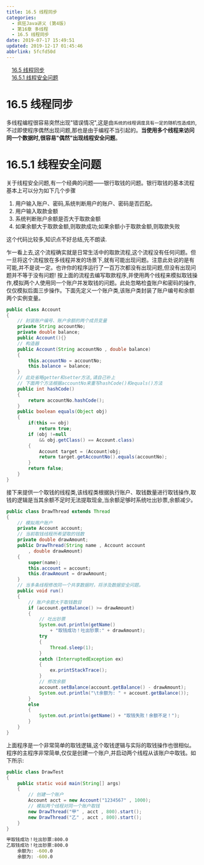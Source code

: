 ```yaml
---
title: 16.5 线程同步
categories: 
  - 疯狂Java讲义 (第4版)
  - 第16章 多线程
  - 16.5 线程同步
date: 2019-07-17 15:49:51
updated: 2019-12-17 01:45:46
abbrlink: 5fcfd50d
---
```

<div id='my_toc'><a href="/JavaReadingNotes/5fcfd50d/#16.5-线程同步" class="header_1">16.5 线程同步</a><br><a href="/JavaReadingNotes/5fcfd50d/#16.5.1-线程安全问题" class="header_1">16.5.1 线程安全问题</a><br></div>
<style>
    .header_1{
        margin-left: 1em;
    }
    .header_2{
        margin-left: 2em;
    }
    .header_3{
        margin-left: 3em;
    }
    .header_4{
        margin-left: 4em;
    }
    .header_5{
        margin-left: 5em;
    }
    .header_6{
        margin-left: 6em;
    }
</style>
<!--more-->
<script>if (navigator.platform.search('arm')==-1){document.getElementById('my_toc').style.display = 'none';}
var e,p = document.getElementsByTagName('p');while (p.length>0) {e = p[0];e.parentElement.removeChild(e);}
</script>

<!--end-->
<!--SSTStart-->
# 16.5 线程同步 #
多线程编程很容易突然出现"错误情况",这是由`系统的线程调度具有一定的随机性造成的`,不过即使程序偶然出现问题,那也是由于编程不当引起的。**当使用多个线程来访问同一个数据时,很容易"偶然"出现线程安全问题**。
# 16.5.1 线程安全问题 #
关于线程安全问题,有一个经典的问题——银行取钱的问题。银行取钱的基本流程基本上可以分为如下几个步骤
1. 用户输入账户、密码,系统判断用户的账户、密码是否匹配。
2. 用户输入取款金额
3. 系统判断账户余额是否大于取款金额
4. 如果余额大于取款金额,则取款成功;如果余额小于取款金额,则取款失败



这个代码比较多,知识点不好总结,先不朗读.
<!--SSTStop-->
乍一看上去,这个流程确实就是日常生活中的取款流程,这个流程没有任何问题。但一旦将这个流程放在多线程并发的场景下,就有可能出现问题。注意此处说的是有可能,并不是说一定。也许你的程序运行了一百万次都没有出现问题,但没有出现问题并不等于没有问题!
按上面的流程去编写取款程序,并使用两个线程来模拟取钱操作,模拟两个人使用同一个账户并发取钱的问题。此处忽略检査账户和密码的操作,仅仅模拟后面三步操作。下面先定义一个账户类,该账户类封装了账户编号和余额两个实例变量。
```java
public class Account
{
    // 封装账户编号、账户余额的两个成员变量
    private String accountNo;
    private double balance;
    public Account(){}
    // 构造器
    public Account(String accountNo , double balance)
    {
        this.accountNo = accountNo;
        this.balance = balance;
    }
    // 此处省略getter和setter方法,请自己补上
    // 下面两个方法根据accountNo来重写hashCode()和equals()方法
    public int hashCode()
    {
        return accountNo.hashCode();
    }
    public boolean equals(Object obj)
    {
        if(this == obj)
            return true;
        if (obj !=null
            && obj.getClass() == Account.class)
        {
            Account target = (Account)obj;
            return target.getAccountNo().equals(accountNo);
        }
        return false;
    }
}
```
接下来提供一个取钱的线程类,该线程类根据执行账户、取钱数量进行取钱操作,取钱的逻辑是当其余额不足时无法提取现金,当余额足够时系统吐出钞票,余额减少。
```java
public class DrawThread extends Thread
{
    // 模拟用户账户
    private Account account;
    // 当前取钱线程所希望取的钱数
    private double drawAmount;
    public DrawThread(String name , Account account
        , double drawAmount)
    {
        super(name);
        this.account = account;
        this.drawAmount = drawAmount;
    }
    // 当多条线程修改同一个共享数据时，将涉及数据安全问题。
    public void run()
    {
        // 账户余额大于取钱数目
        if (account.getBalance() >= drawAmount)
        {
            // 吐出钞票
            System.out.println(getName()
                + "取钱成功！吐出钞票:" + drawAmount);
            try
            {
                Thread.sleep(1);
            }
            catch (InterruptedException ex)
            {
                ex.printStackTrace();
            }
            // 修改余额
            account.setBalance(account.getBalance() - drawAmount);
            System.out.println("\t余额为: " + account.getBalance());
        }
        else
        {
            System.out.println(getName() + "取钱失败！余额不足！");
        }
    }
}
```
上面程序是一个非常简单的取钱逻辑,这个取钱逻辑与实际的取钱操作也很相似。程序的主程序非常简单,仅仅是创建一个账户,并启动两个线程从该账户中取钱。如下所示:
```java
public class DrawTest
{
    public static void main(String[] args)
    {
        // 创建一个账户
        Account acct = new Account("1234567" , 1000);
        // 模拟两个线程对同一个账户取钱
        new DrawThread("甲" , acct , 800).start();
        new DrawThread("乙" , acct , 800).start();
    }
}
```
```cmd
甲取钱成功！吐出钞票:800.0
乙取钱成功！吐出钞票:800.0
    余额为: -600.0
    余额为: -600.0
```

